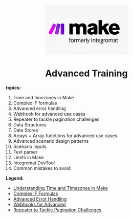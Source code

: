 <div align="center">

![Make](pic/make_logo.gif)

# Advanced Training
</div>

__topics:__

1. Time and timezones in Make
2. Complex IF formulas
3. Advanced error handling
4. Webhook for advanced use cases
5. Repeater to tackle pagination challenges
6. Data Structures
7. Data Stores
8. Arrays + Array functions for advanced use cases
9. Advanced scenario design patterns
10. Scenario Inputs
11. Text parser
12. Limits in Make
13. Integromat DevTool
14. Common mistakes to avoid


__Legend:__

  * [Understanding Time and Timezones in Make](l4understandingtime.md)
  * [Complex IF Formulas](l4complexifformulas.md)
  * [Advanced Error Handling](l4advancederrorhandling.md)
  * [Webhooks for Advanced](l4advancedwebhooks.md)
  * [Repeater to Tackle Pagination Challenges](l4repeatertotackle.md)

  

